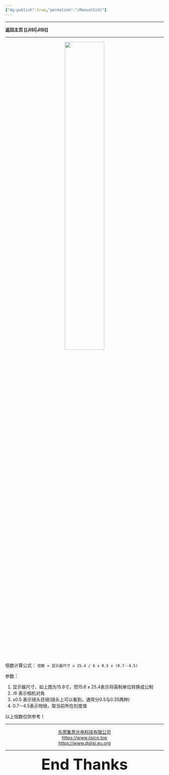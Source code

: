 ```yaml
---
{"dg-publish":true,"permalink":"/ManualCcd/"}
---
```



---

**返回主页 [[JISI\|JISI]]**

---


<div align="center">
    <img src="https://tc.899900.xyz/img/立式手工.jpg" width="50%" height="50%"></img>
</div>


倍数计算公式：
`倍数 = 显示器尺寸 x 25.4 / 6 x 0.5 x (0.7--4.5)`

参数：
1. 显示器尺寸，如上图为15.6寸，而15.6 x 25.4表示将英制单位转换成公制
2. /6 表示相机对角
3. x0.5 表示镜头目镜(镜头上可以看到，通常分0.5与0.35两种)
4. 0.7--4.5表示物镜，取当前所在刻度值

以上倍数仅供参考！


---

<center><a href="Https://www.jisicn.top" target="_blank">东莞集思光电科技有限公司</a></center>
<center><a href="Https://www.jisicn.top" target="_blank">https://www.jisicn.top</a></center>
<center><a href="Https://www.dgjisi.eu.org" target="_blank">https://www.dgjisi.eu.org</a></center>

---

<div align='center' ><font size='50'><b>End Thanks</b></font></div>